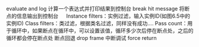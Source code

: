 evaluate and log 计算一个表达式并打印结果到控制台
break hit message 将断点的信息输出到控制台
　
Instance filters：实例过滤，输入实例ID(如图6.5中的实例ID)
Class filters：类过滤，根据类名过滤，同样没有成功....
Pass count：用于循环中，如果断点在循环中，可以设置该值，循环多少次后停在断点处，之后的循环都会停在断点处
断点回退 drop frame 
中断调试  force return